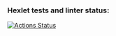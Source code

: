 ### Hexlet tests and linter status:
[![Actions Status](https://github.com/deniskolomoyets/qa-engineer-project-85/actions/workflows/hexlet-check.yml/badge.svg)](https://github.com/deniskolomoyets/qa-engineer-project-85/actions)